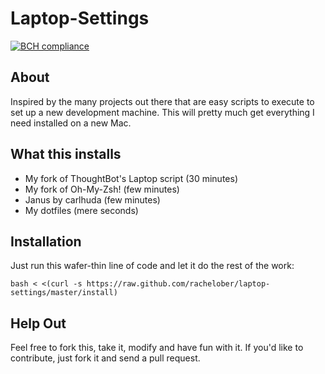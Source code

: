 Laptop-Settings
===============

[![BCH compliance](https://bettercodehub.com/edge/badge/rachelober/laptop-settings)](https://bettercodehub.com/)

About
-----

Inspired by the many projects out there that are easy scripts to execute to set up a new development machine. This will pretty much get everything I need installed on a new Mac.

What this installs
------------------

* My fork of ThoughtBot's Laptop script (30 minutes)
* My fork of Oh-My-Zsh! (few minutes)
* Janus by carlhuda (few minutes)
* My dotfiles (mere seconds)

Installation
------------

Just run this wafer-thin line of code and let it do the rest of the work:

    bash < <(curl -s https://raw.github.com/rachelober/laptop-settings/master/install)

Help Out
--------

Feel free to fork this, take it, modify and have fun with it. If you'd like to contribute, just fork it and send a pull request.
